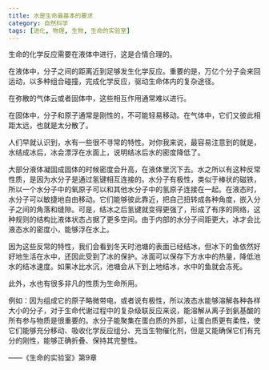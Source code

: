 ```yaml
---
title: 水是生命最基本的要求
category: 自然科学
tags: [进化, 物理, 生物, 生命的实验室]
---
```


生命的化学反应需要在液体中进行，这是合情合理的。

在液体中，分子之间的距离近到足够发生化学反应。重要的是，万亿个分子会来回运动，以多种组合碰撞，完成化学反应，驱动生命体内的复杂途径。

在弥散的气体云或者固体中，这些相互作用通常难以进行。

在固体中，分子和原子通常是刚性的，不可能轻易移动。在气体中，它们又彼此相距太远，也就是太分散了。<!--more-->

人们早就认识到，水有一些很不寻常的特性。对你我来说，最容易注意到的就是，水结成冰后，冰会漂浮在水面上，说明结冰后水的密度降低了。

大部分液体凝固成固体的时候密度会升高，在液体里沉下去。水之所以有这种反常性质，是因为水分子是通过氢键相互连接的。水分子有极性，类似于棒状的磁铁，所以一个水分子中的氧原子可以和其他水分子中的氢原子连接在一起。在液态时，水分子可以敏捷地自由移动。它们能够彼此靠近，把自己扭转成各种角度，嵌入分子之间的角落和缝隙。可是，结冰之后氢键就变得更强了，形成了有序的网络，这种规则的结构比液体状态占据了更多空间。由于内部的水分子间距更大，冰才会比液态水的密度小，能够浮在水上。

因为这些反常的特性，我们会看到冬天时池塘的表面已经结冰，但冰下的鱼依然好好地生活在水中，还因此受到了冰的保护。冰面可以保存下方水中的热量，降低池水的结冰速度。如果冰比水沉，池塘会从下到上地结冰，水中的鱼就会冻死。

此外，水也有很多非凡的性质为生命所用。

例如：因为组成它的原子略微带电，或者说有极性，所以液态水能够溶解各种各样大小的分子，对于生命代谢过程中的复杂级联反应来说，能溶解从离子到氨基酸的所有参与物质是很重要的。水分子能聚集在蛋白质的外部，让蛋白质更有柔性，使它们能够充分移动、吸收化学反应组分、充当生物催化剂，但是又能确保它们有充分的刚性，能够正确折叠、保持其完整性。

——《生命的实验室》第9章